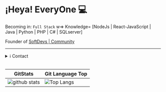 # ¡Heya! EveryOne :computer:

Becoming in: `Full Stack` w=> Knowledge= [NodeJs  |  React-JavaScript  |  Java  |  Python  |  PHP  |  C#  |  SQLserver]

Founder of [SoftDevs | Community](https://github.com/SoftDevsCommunity)

<hr>

<details>
  <summary>ℹ️ Contact</summary>
  <a href="https://facebook.com/david.felizfranco.96">
  <img src="https://img.icons8.com/ios/50/ffffff/facebook-circled--v4.png" alt="facebook" width="25px"/>
  </a>

  <a href="https://instagram.com/im_davidfranco">
  <img src="https://img.icons8.com/ios/50/ffffff/instagram-new--v3.png" alt="instagram" width="25px"/>
  </a>

  <a href="https://twitter.com/davidfelizfranc">
  <img src="https://img.icons8.com/ios/50/ffffff/twitter--v2.png" alt="twitter" width="25px"/>
  </a>

  <a href="https://t.me/GU35T">
  <img src="https://img.icons8.com/ios/50/ffffff/telegram-app.png" alt="telegram" width="25px"/>
  </a>
</details>

<br>

GitStats             |           Git Language Top
-------------------- | --------------------------
![github stats](https://github-readme-stats.vercel.app/api?username=off1n3&show_icons=true&theme=dark)      |      ![Top Langs](https://github-readme-stats.vercel.app/api/top-langs/?username=off1n3&theme=dark)
